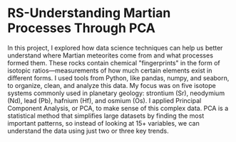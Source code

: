 # RS-Understanding Martian Processes Through PCA
In this project, I explored how data science techniques can help us better understand where Martian meteorites come from and what processes formed them. These rocks contain chemical "fingerprints" in the form of isotopic ratios—measurements of how much certain elements exist in different forms.
I used tools from Python, like pandas, numpy, and seaborn, to organize, clean, and analyze this data. My focus was on five isotope systems commonly used in planetary geology: strontium (Sr), neodymium (Nd), lead (Pb), hafnium (Hf), and osmium (Os).
I applied Principal Component Analysis, or PCA, to make sense of this complex data. PCA is a statistical method that simplifies large datasets by finding the most important patterns, so instead of looking at 15+ variables, we can understand the data using just two or three key trends.

